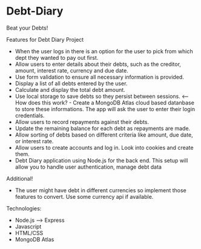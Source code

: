 # Debt-Diary
Beat your Debts!

Features for Debt Diary Project

- When the user logs in there is an option for the user to pick from which dept they wanted to pay out first. 
- Allow users to enter details about their debts, such as the creditor, amount, interest rate, currency and due date.
- Use form validation to ensure all necessary information is provided.
- Display a list of all debts entered by the user.
- Calculate and display the total debt amount.
- Use local storage to save debts so they persist between sessions. <-- How does this work? - Create a MongoDB Atlas cloud based datanbase to store these informations. The app will ask the user to enter their login credentials. 
- Allow users to record repayments against their debts.
- Update the remaining balance for each debt as repayments are made.
- Allow sorting of debts based on different criteria like amount, due date, or interest rate.
- Allow users to create accounts and log in. Look into cookies and create them.
- Debt Diary application using Node.js for the back end. This setup will allow you to handle user authentication, manage debt data

Additional! 
- The user might have debt in different currencies so implement those features to convert. Use some currency api if available.

Technologies:
- Node.js --> Express
- Javascript
- HTML/CSS
- MongoDB Atlas 